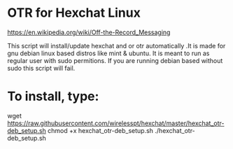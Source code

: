 # OTR for Hexchat Linux

https://en.wikipedia.org/wiki/Off-the-Record_Messaging

This script will install/update hexchat and or otr automatically .It is made for gnu debian linux based distros like mint & ubuntu.
It is meant to run as regular user with sudo permitions. If you are running debian based without sudo this script will fail.

# To install, type:

wget https://raw.githubusercontent.com/wirelesspt/hexchat/master/hexchat_otr-deb_setup.sh
chmod +x hexchat_otr-deb_setup.sh 
./hexchat_otr-deb_setup.sh


